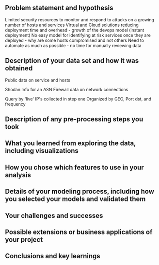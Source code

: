 
## Problem statement and hypothesis
Limited security resources to monitor and respond to attacks on a growing number of hosts and services
Virtual and Cloud solutions reducing deployment time and overhead - growth of the devops model (instant deployment)
No easy model for identifying at risk services once they are deployed - why are some hosts compromised and not others
Need to automate as much as possible - no time for manually reviewing data

## Description of your data set and how it was obtained
Public data on service and hosts

Shodan
Info for an ASN
Firewall data on network connections

Query by 'live' IP's collected in step one
Organized by GEO, Port dst, and frequency

## Description of any pre-processing steps you took

## What you learned from exploring the data, including visualizations

## How you chose which features to use in your analysis

## Details of your modeling process, including how you selected your models and validated them

## Your challenges and successes

## Possible extensions or business applications of your project

## Conclusions and key learnings
